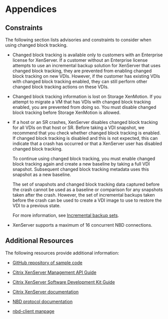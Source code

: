 # Appendices

## Constraints

The following section lists advisories and constraints to consider when using changed block tracking.

-  Changed block tracking is available only to customers with an Enterprise license for XenServer.
    If a customer without an Enterprise license attempts to use an incremental backup solution for XenServer that uses changed block tracking, they are prevented from enabling changed block tracking on new VDIs.
    However, if the customer has existing VDIs with changed block tracking enabled, they can still perform other changed block tracking actions on these VDIs.

-  Changed block tracking information is lost on Storage XenMotion.
    If you attempt to migrate a VM that has VDIs with changed block tracking enabled, you are prevented from doing so.
    You must disable changed block tracking before Storage XenMotion is allowed.

-  If a host or an SR crashes, XenServer disables changed block tracking for all VDIs on that host or SR.
    Before taking a VDI snapshot, we recommend that you check whether changed block tracking is enabled.
    If changed block tracking is disabled and this is not expected, this can indicate that a crash has occurred or that a XenServer user has disabled changed block tracking.

    To continue using changed block tracking, you must enable changed block tracking again and create a new baseline by taking a full VDI snapshot.
    Subsequent changed block tracking metadata uses this snapshot as a new baseline.

    The set of snapshots and changed block tracking data captured before the crash cannot be used as a baseline or comparison for any snapshots taken after the crash.
    However, the set of incremental backups taken before the crash can be used to create a VDI image to use to restore the VDI to a previous state.

    For more information, see [Incremental backup sets](./using-with-vdi.md).

-  XenServer supports a maximum of 16 concurrent NBD connections.

## Additional Resources

The following resources provide additional information:

-  [GitHub repository of sample code](https://github.com/xenserver/xs-cbt-samples)

-  [Citrix XenServer Management API Guide](http://developer-docs.citrix.com)

-  [Citrix XenServer Software Development Kit Guide](http://developer-docs.citrix.com)

-  [Citrix XenServer documentation](http://docs.citrix.com/en-us/xenserver.html)

-  [NBD protocol documentation](https://sourceforge.net/p/nbd/code/ci/master/tree/doc/proto.md)

-  [nbd-client manpage](http://manpages.ubuntu.com/manpages/zesty/man8/nbd-client.8.html)